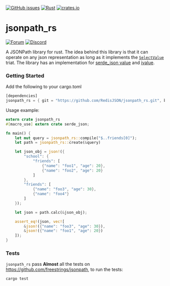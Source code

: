 [![GitHub issues](https://img.shields.io/github/release/RedisJSON/jsonpath_rs.svg)](https://github.com/RedisJSON/jsonpath_rs/releases/latest)
[![Rust](https://github.com/RedisJSON/jsonpath_rs/actions/workflows/rust.yml/badge.svg)](https://github.com/RedisJSON/jsonpath_rs/actions/workflows/rust.yml)
[![crates.io](https://img.shields.io/crates/v/jsonpath_rs.svg)](https://crates.io/crates/jsonpath_rs)

# jsonpath_rs
[![Forum](https://img.shields.io/badge/Forum-RedisJSON-blue)](https://forum.redislabs.com/c/modules/redisjson)
[![Discord](https://img.shields.io/discord/697882427875393627?style=flat-square)](https://discord.gg/QUkjSsk)

A JSONPath library for rust. The idea behind this library is that it can operate on any json representation as long as it implements the [`SelectValue`](src/select_value.rs) triat. The library has an implementation for [serde_json value](https://docs.serde.rs/serde_json/value/enum.Value.html) and [ivalue](https://docs.rs/tch/0.1.1/tch/enum.IValue.html).

### Getting Started
Add the following to your cargo.toml

```rust
[dependencies]
jsonpath_rs = { git = "https://github.com/RedisJSON/jsonpath_rs.git", branch = "master" }
```

Usage example:

```rust
extern crate jsonpath_rs
#[macro_use] extern crate serde_json;

fn main() {
    let mut query = jsonpath_rs::compile("$..friends[0]");
    let path = jsonpath_rs::create(&query)

    let json_obj = json!({
        "school": {
            "friends": [
                {"name": "foo1", "age": 20},
                {"name": "foo2", "age": 20}
            ]
        },
        "friends": [
            {"name": "foo3", "age": 30},
            {"name": "foo4"}
        ]
    });

    let json = path.calc(&json_obj);

    assert_eq!(json, vec![
        &json!({"name": "foo3", "age": 30}),
        &json!({"name": "foo1", "age": 20})
    ]);
}
```

### Tests
`jsonpath_rs` pass **Almost** all the tests on https://github.com/freestrings/jsonpath, to run the tests:

```rust
cargo test
```
